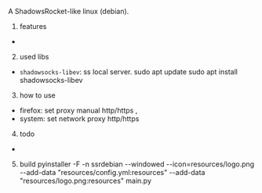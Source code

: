 A ShadowsRocket-like linux (debian).

1. features
- 

2. used libs
- `shadowsocks-libev`: ss local server.
sudo apt update
sudo apt install shadowsocks-libev

3. how to use
- firefox: set proxy manual http/https  , 
- system: set network proxy http/https 

4. todo
- 

5. build
pyinstaller -F  -n ssrdebian --windowed --icon=resources/logo.png --add-data "resources/config.yml:resources" --add-data "resources/logo.png:resources" main.py